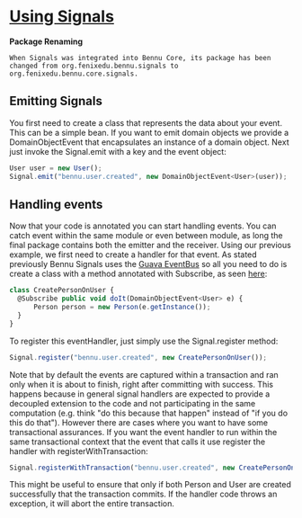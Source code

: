 # [Using Signals](./using-signals.md)


**Package Renaming**
```
When Signals was integrated into Bennu Core, its package has been changed from org.fenixedu.bennu.signals to org.fenixedu.bennu.core.signals.
```

## Emitting Signals
You first need to create a class that represents the data about your event. This can be a simple bean. If you want to emit domain objects we provide a DomainObjectEvent that encapsulates an instance of a domain object. Next just invoke the Signal.emit with a key and the event object:

```javascript
User user = new User();
Signal.emit("bennu.user.created", new DomainObjectEvent<User>(user));
```

## Handling events
Now that your code is annotated you can start handling events. You can catch event within the same module or even between module, as long the final package contains both the emitter and the receiver. Using our previous example, we first need to create a handler for that event. As stated previously Bennu Signals uses the [Guava EventBus](https://code.google.com/p/guava-libraries/wiki/EventBusExplained) so all you need to do is create a class with a method annotated with Subscribe, as seen [here](https://code.google.com/p/guava-libraries/wiki/EventBusExplained#Example):

```javascript
class CreatePersonOnUser {
  @Subscribe public void doIt(DomainObjectEvent<User> e) {
      Person person = new Person(e.getInstance());
  }
}
```

To register this eventHandler, just simply use the Signal.register method:

```javascript
Signal.register("bennu.user.created", new CreatePersonOnUser());
```

Note that by default the events are captured within a transaction and ran only when it is about to finish, right after committing with success. This happens because in general signal handlers are expected to provide a decoupled extension to the code and not participating in the same computation (e.g. think "do this because that happen" instead of "if you do this do that"). However there are cases where you want to have some transactional assurances. If you want the event handler to run within the same transactional context that the event that calls it use register the handler with registerWithTransaction:
```javascript
Signal.registerWithTransaction("bennu.user.created", new CreatePersonOnUser());
```

This might be useful to ensure that only if both Person and User are created successfully that the transaction commits. If the handler code throws an exception, it will abort the entire transaction.


